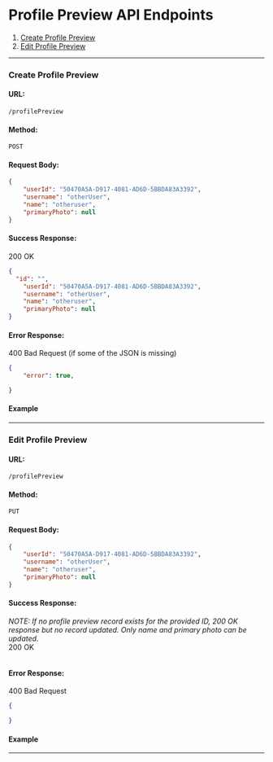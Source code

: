 # Profile Preview API Endpoints 
  

1. [Create Profile Preview](#createPreview) 
2. [Edit Profile Preview](#editPreview) 

---

### Create Profile Preview<a name="createPreview"></a>

#### URL:
`/profilePreview`

#### Method:
`POST`

#### Request Body:
```json 
{
	"userId": "50470A5A-D917-4081-AD6D-5BBDA83A3392",
	"username": "otherUser",
	"name": "otheruser",
	"primaryPhoto": null
}
```

#### Success Response:
200 OK
```json 
{
  "id": "",
	"userId": "50470A5A-D917-4081-AD6D-5BBDA83A3392",
	"username": "otherUser",
	"name": "otheruser",
	"primaryPhoto": null
}
```

#### Error Response: 
400 Bad Request (if some of the JSON is missing)
```json
{
	"error": true,

}
```

#### Example


---

### Edit Profile Preview<a name="editPreview"></a>

#### URL:
`/profilePreview`

#### Method:
`PUT`


#### Request Body:
```json 
{
	"userId": "50470A5A-D917-4081-AD6D-5BBDA83A3392",
	"username": "otherUser",
	"name": "otheruser",
	"primaryPhoto": null
}
```

#### Success Response:
_NOTE: If no profile preview record exists for the provided ID, 200 OK response but no record updated. Only name and primary photo can be updated._         
200 OK 
```json

```
#### Error Response:
400 Bad Request 
```json
{

}
```

#### Example

---

